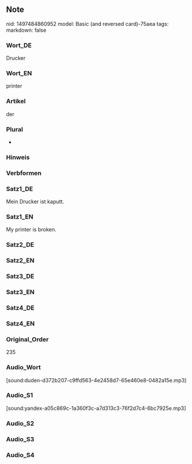 ## Note
nid: 1497484860952
model: Basic (and reversed card)-75aea
tags: 
markdown: false

### Wort_DE
Drucker

### Wort_EN
printer

### Artikel
der

### Plural
-

### Hinweis


### Verbformen


### Satz1_DE
Mein Drucker ist kaputt.

### Satz1_EN
My printer is broken.

### Satz2_DE


### Satz2_EN


### Satz3_DE


### Satz3_EN


### Satz4_DE


### Satz4_EN


### Original_Order
235

### Audio_Wort
[sound:duden-d372b207-c9ffd563-4e2458d7-65e460e8-0482a15e.mp3]

### Audio_S1
[sound:yandex-a05c869c-1a360f3c-a7d313c3-76f2d7c4-6bc7925e.mp3]

### Audio_S2


### Audio_S3


### Audio_S4


